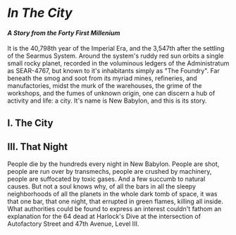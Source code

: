 # *In The City*
#### *A Story from the Forty First Millenium*

It is the 40,798th year of the Imperial Era, and the 3,547th after the settling of the Searmus System. Around the system's ruddy red
sun orbits a single small rocky planet, recorded in the voluminous ledgers of the Administratum as SEAR-4767, but known to it's 
inhabitants simply as "The Foundry". Far beneath the smog and soot from its myriad mines, refineries, and manufactories, midst the murk
of the warehouses, the grime of the workshops, and the fumes of unknown origin, one can discern a hub of activity and life: a city.
It's name is New Babylon, and this is its story.

## I. The City




## III. That Night

People die by the hundreds every night in New Babylon. People are shot, people are run over by transmechs, people are crushed by machinery,
people are suffocated by toxic gases. And a few succumb to natural causes. But not a soul knows why, of all the bars in all the sleepy
neighborhoods of all the planets in the whole dark tomb of space, it was that one bar, that one night, that errupted in green flames, 
killing all inside. What authorities could be found to express an interest couldn't fathom an explanation for the 64 dead at Harlock's
Dive at the intersection of Autofactory Street and 47th Avenue, Level III.
